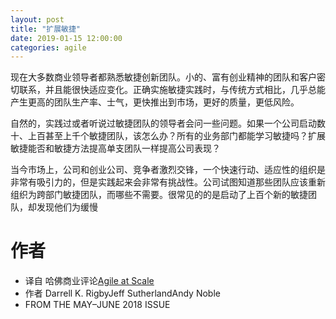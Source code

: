 ```yaml
---
layout: post
title: "扩展敏捷"
date: 2019-01-15 12:00:00
categories: agile
---
```


现在大多数商业领导者都熟悉敏捷创新团队。小的、富有创业精神的团队和客户密切联系，并且能很快适应变化。正确实施敏捷实践时，与传统方式相比，几乎总能产生更高的团队生产率、士气，更快推出到市场，更好的质量，更低风险。

自然的，实践过或者听说过敏捷团队的领导者会问一些问题。如果一个公司启动数十、上百甚至上千个敏捷团队，该怎么办？所有的业务部门都能学习敏捷吗？扩展敏捷能否和敏捷方法提高单支团队一样提高公司表现？

当今市场上，公司和创业公司、竞争者激烈交锋，一个快速行动、适应性的组织是非常有吸引力的，但是实践起来会非常有挑战性。公司试图知道那些团队应该重新组织为跨部门敏捷团队，而哪些不需要。很常见的的是启动了上百个新的敏捷团队，却发现他们为缓慢

# 作者

- 译自 哈佛商业评论[Agile at Scale](https://hbr.org/2018/05/agile-at-scale)
- 作者 Darrell K. RigbyJeff SutherlandAndy Noble
- FROM THE MAY–JUNE 2018 ISSUE

#
